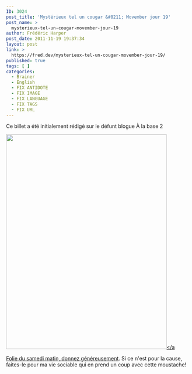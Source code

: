 ```yaml
---
ID: 3024
post_title: 'Mystérieux tel un cougar &#8211; Movember jour 19'
post_name: >
  mysterieux-tel-un-cougar-movember-jour-19
author: Frédéric Harper
post_date: 2011-11-19 19:37:34
layout: post
link: >
  https://fred.dev/mysterieux-tel-un-cougar-movember-jour-19/
published: true
tags: [ ]
categories:
  - Brainer
  - English
  - FIX ANTIDOTE
  - FIX IMAGE
  - FIX LANGUAGE
  - FIX TAGS
  - FIX URL
---
```

<div id="deadblog">
  Ce billet a été initialement rédigé sur le défunt blogue À la base 2
</div>

<a href="https://fred.dev/?attachment_id=6042" rel="attachment wp-att-6042"><img title="WP_000165" src="http://fred.dev/wp-content/uploads/2011/11/WP_000165-440x586.jpg" alt="" width="440" height="586" /></a<p>
  Folie du samedi matin, <a href="https://oocz.net/l" target="_blank" rel="noopener noreferrer">donnez généreusement</a>. Si ce n'est pour la cause, faites-le pour ma vie sociable qui en prend un coup avec cette moustache!
</p></a>